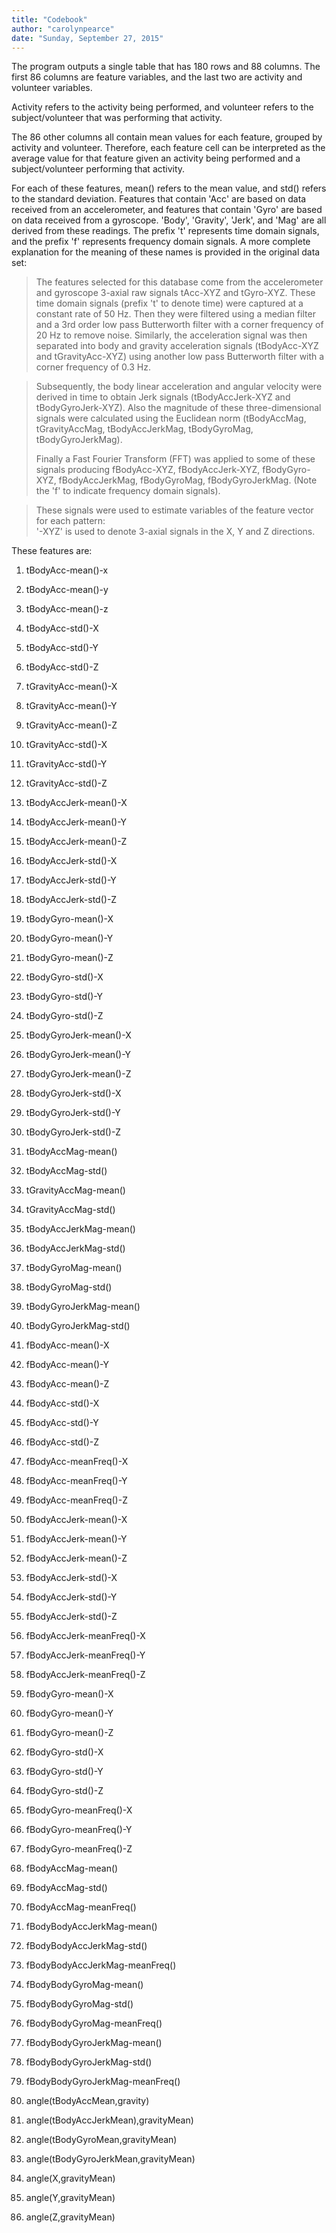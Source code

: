```yaml
---
title: "Codebook"
author: "carolynpearce"
date: "Sunday, September 27, 2015"
---
```


The program outputs a single table that has 180 rows and 88 columns. The first 86 columns are feature variables, and the last two are activity and volunteer variables.

Activity refers to the activity being performed, and volunteer refers to the subject/volunteer that was performing that activity.

The 86 other columns all contain mean values for each feature, grouped by activity and volunteer. Therefore, each feature cell can be interpreted as the average value for that feature given an activity being performed and a subject/volunteer performing that activity.

For each of these features, mean() refers to the mean value, and std() refers to the standard deviation. Features that contain 'Acc' are based on data received from an accelerometer, and features that contain 'Gyro' are based on data received from a gyroscope. 'Body', 'Gravity', 'Jerk', and 'Mag' are all derived from these readings. The prefix 't' represents time domain signals, and the prefix 'f' represents frequency domain signals. A more complete explanation for the meaning of these names is provided in the original data set:


>The features selected for this database come from the accelerometer and gyroscope 3-axial raw signals tAcc-XYZ and tGyro-XYZ. These time domain signals (prefix 't' to denote time) were captured at a constant rate of 50 Hz. Then they were filtered using a median filter and a 3rd order low pass Butterworth filter with a corner frequency of 20 Hz to remove noise. Similarly, the acceleration signal was then separated into body and gravity acceleration signals (tBodyAcc-XYZ and tGravityAcc-XYZ) using another low pass Butterworth filter with a corner frequency of 0.3 Hz. 

>Subsequently, the body linear acceleration and angular velocity were derived in time to obtain Jerk signals (tBodyAccJerk-XYZ and tBodyGyroJerk-XYZ). Also the magnitude of these three-dimensional signals were calculated using the Euclidean norm (tBodyAccMag, tGravityAccMag, tBodyAccJerkMag, tBodyGyroMag, tBodyGyroJerkMag). 
>
>Finally a Fast Fourier Transform (FFT) was applied to some of these signals producing fBodyAcc-XYZ, fBodyAccJerk-XYZ, fBodyGyro-XYZ, fBodyAccJerkMag, fBodyGyroMag, fBodyGyroJerkMag. (Note the 'f' to indicate frequency domain signals). 

>These signals were used to estimate variables of the feature vector for each pattern:  
>'-XYZ' is used to denote 3-axial signals in the X, Y and Z directions.



These features are:

1) tBodyAcc-mean()-x

2) tBodyAcc-mean()-y

3) tBodyAcc-mean()-z

4) tBodyAcc-std()-X

5) tBodyAcc-std()-Y

6) tBodyAcc-std()-Z 

7) tGravityAcc-mean()-X 

8) tGravityAcc-mean()-Y 

9) tGravityAcc-mean()-Z

10) tGravityAcc-std()-X

11) tGravityAcc-std()-Y

12) tGravityAcc-std()-Z

13) tBodyAccJerk-mean()-X 

14) tBodyAccJerk-mean()-Y

15) tBodyAccJerk-mean()-Z 

16) tBodyAccJerk-std()-X 

17) tBodyAccJerk-std()-Y

18) tBodyAccJerk-std()-Z 

19) tBodyGyro-mean()-X

20) tBodyGyro-mean()-Y

21) tBodyGyro-mean()-Z

22) tBodyGyro-std()-X

23) tBodyGyro-std()-Y 

24) tBodyGyro-std()-Z

25) tBodyGyroJerk-mean()-X 

26) tBodyGyroJerk-mean()-Y 

27) tBodyGyroJerk-mean()-Z 

28) tBodyGyroJerk-std()-X 

29) tBodyGyroJerk-std()-Y 

30) tBodyGyroJerk-std()-Z 

31) tBodyAccMag-mean() 

32) tBodyAccMag-std() 

33) tGravityAccMag-mean() 

34) tGravityAccMag-std()

35) tBodyAccJerkMag-mean()

36) tBodyAccJerkMag-std()

37) tBodyGyroMag-mean()

38) tBodyGyroMag-std() 

39) tBodyGyroJerkMag-mean() 

40) tBodyGyroJerkMag-std() 

41) fBodyAcc-mean()-X 

42) fBodyAcc-mean()-Y

43) fBodyAcc-mean()-Z 

44) fBodyAcc-std()-X 

45) fBodyAcc-std()-Y 

46) fBodyAcc-std()-Z 

47) fBodyAcc-meanFreq()-X 

48) fBodyAcc-meanFreq()-Y

49) fBodyAcc-meanFreq()-Z 

50) fBodyAccJerk-mean()-X 

51) fBodyAccJerk-mean()-Y 

52) fBodyAccJerk-mean()-Z 

53) fBodyAccJerk-std()-X

54) fBodyAccJerk-std()-Y 

55) fBodyAccJerk-std()-Z

56) fBodyAccJerk-meanFreq()-X 

57) fBodyAccJerk-meanFreq()-Y 

58) fBodyAccJerk-meanFreq()-Z 

59) fBodyGyro-mean()-X

60) fBodyGyro-mean()-Y 

61) fBodyGyro-mean()-Z

62) fBodyGyro-std()-X 

63) fBodyGyro-std()-Y 

64) fBodyGyro-std()-Z 

65) fBodyGyro-meanFreq()-X 

66) fBodyGyro-meanFreq()-Y 

67) fBodyGyro-meanFreq()-Z 

68) fBodyAccMag-mean() 

69) fBodyAccMag-std() 

70) fBodyAccMag-meanFreq() 

71) fBodyBodyAccJerkMag-mean()

72) fBodyBodyAccJerkMag-std() 

73) fBodyBodyAccJerkMag-meanFreq()

74) fBodyBodyGyroMag-mean() 

75) fBodyBodyGyroMag-std() 

76) fBodyBodyGyroMag-meanFreq()

77) fBodyBodyGyroJerkMag-mean() 

78) fBodyBodyGyroJerkMag-std() 

79) fBodyBodyGyroJerkMag-meanFreq()

80) angle(tBodyAccMean,gravity) 

81) angle(tBodyAccJerkMean),gravityMean)

82) angle(tBodyGyroMean,gravityMean) 

83) angle(tBodyGyroJerkMean,gravityMean) 

84) angle(X,gravityMean) 

85) angle(Y,gravityMean)

86) angle(Z,gravityMean)